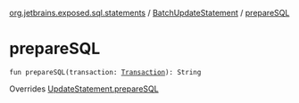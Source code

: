 [org.jetbrains.exposed.sql.statements](../index.md) / [BatchUpdateStatement](index.md) / [prepareSQL](.)

# prepareSQL

`fun prepareSQL(transaction: `[`Transaction`](../../org.jetbrains.exposed.sql/-transaction/index.md)`): String`

Overrides [UpdateStatement.prepareSQL](../-update-statement/prepare-s-q-l.md)

